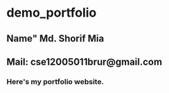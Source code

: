 # demo_portfolio

<h2>Name" Md. Shorif Mia</h2>
<h2>Mail: cse12005011brur@gmail.com</h2>
<h3> Here's my portfolio website.</h2>
